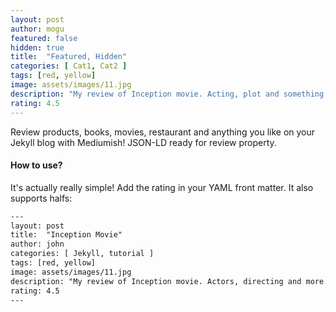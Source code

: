 ```yaml
---
layout: post
author: mogu
featured: false
hidden: true
title:  "Featured, Hidden"
categories: [ Cat1, Cat2 ]
tags: [red, yellow]
image: assets/images/11.jpg
description: "My review of Inception movie. Acting, plot and something else in this short description."
rating: 4.5
---
```


Review products, books, movies, restaurant and anything you like on your Jekyll blog with Mediumish! JSON-LD ready for review property.

#### How to use?

It's actually really simple! Add the rating in your YAML front matter. It also supports halfs:

```html
---
layout: post
title:  "Inception Movie"
author: john
categories: [ Jekyll, tutorial ]
tags: [red, yellow]
image: assets/images/11.jpg
description: "My review of Inception movie. Actors, directing and more."
rating: 4.5
---
```
